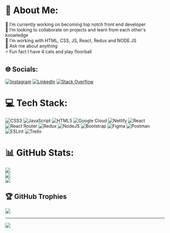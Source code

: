 # 💫 About Me:
🔭 I’m currently working on becoming top notch front end developer<br>👯 I’m looking to collaborate on projects and learn from each other's knowledge<br>🌱 I’m working with HTML, CSS, JS, React, Redux and NODE.JS<br>💬 Ask me about anything<br>⚡ Fun fact I have 4 cats and play floorball


## 🌐 Socials:
[![Instagram](https://img.shields.io/badge/Instagram-%23E4405F.svg?logo=Instagram&logoColor=white)](https://instagram.com/https://www.instagram.com/petra_kodar) [![LinkedIn](https://img.shields.io/badge/LinkedIn-%230077B5.svg?logo=linkedin&logoColor=white)](https://linkedin.com/in/https://www.linkedin.com/in/petra-soderstrom/) [![Stack Overflow](https://img.shields.io/badge/-Stackoverflow-FE7A16?logo=stack-overflow&logoColor=white)](https://stackoverflow.com/users/25651103) 

# 💻 Tech Stack:
![CSS3](https://img.shields.io/badge/css3-%231572B6.svg?style=for-the-badge&logo=css3&logoColor=white) ![JavaScript](https://img.shields.io/badge/javascript-%23323330.svg?style=for-the-badge&logo=javascript&logoColor=%23F7DF1E) ![HTML5](https://img.shields.io/badge/html5-%23E34F26.svg?style=for-the-badge&logo=html5&logoColor=white) ![Google Cloud](https://img.shields.io/badge/Google%20Cloud-%234285F4.svg?style=for-the-badge&logo=google-cloud&logoColor=white) ![Netlify](https://img.shields.io/badge/netlify-%23000000.svg?style=for-the-badge&logo=netlify&logoColor=#00C7B7) ![React](https://img.shields.io/badge/react-%2320232a.svg?style=for-the-badge&logo=react&logoColor=%2361DAFB) ![React Router](https://img.shields.io/badge/React_Router-CA4245?style=for-the-badge&logo=react-router&logoColor=white) ![Redux](https://img.shields.io/badge/redux-%23593d88.svg?style=for-the-badge&logo=redux&logoColor=white) ![NodeJS](https://img.shields.io/badge/node.js-6DA55F?style=for-the-badge&logo=node.js&logoColor=white) ![Bootstrap](https://img.shields.io/badge/bootstrap-%23563D7C.svg?style=for-the-badge&logo=bootstrap&logoColor=white) 	![Figma](https://img.shields.io/badge/figma-%23F24E1E.svg?style=for-the-badge&logo=figma&logoColor=white) ![Postman](https://img.shields.io/badge/Postman-FF6C37?style=for-the-badge&logo=postman&logoColor=white) ![ESLint](https://img.shields.io/badge/ESLint-4B3263?style=for-the-badge&logo=eslint&logoColor=white) ![Trello](https://img.shields.io/badge/Trello-%23026AA7.svg?style=for-the-badge&logo=Trello&logoColor=white)
# 📊 GitHub Stats:
![](https://github-readme-stats.vercel.app/api?username=petrasoderstrom1612&theme=dark&hide_border=false&include_all_commits=false&count_private=false)<br/>
![](https://github-readme-streak-stats.herokuapp.com/?user=petrasoderstrom1612&theme=dark&hide_border=false)<br/>
![](https://github-readme-stats.vercel.app/api/top-langs/?username=petrasoderstrom1612&theme=dark&hide_border=false&include_all_commits=false&count_private=false&layout=compact)

## 🏆 GitHub Trophies
![](https://github-profile-trophy.vercel.app/?username=petrasoderstrom1612&theme=flat&no-frame=false&no-bg=false&margin-w=4)

---
[![](https://visitcount.itsvg.in/api?id=petrasoderstrom1612&icon=0&color=0)](https://visitcount.itsvg.in)

<!-- Proudly created with GPRM ( https://gprm.itsvg.in ) -->
